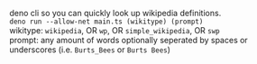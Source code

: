 deno cli so you can quickly look up wikipedia definitions.<br> `deno run --allow-net main.ts (wikitype) (prompt)`<br> wikitype: `wikipedia`, OR `wp`, OR `simple_wikipedia`, OR `swp`<br> prompt: any amount of words optionally seperated by spaces or underscores (i.e. `Burts_Bees` or `Burts Bees`)
